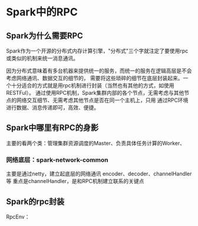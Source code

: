 # Spark中的RPC

## Spark为什么需要RPC
Spark作为一个开源的分布式内存计算引擎，"分布式"三个字就注定了要使用rpc或类似的机制来统一消息通讯。

因为分布式意味着有多台机器来提供统一的服务，而统一的服务在逻辑高层是不会考虑网络通讯、数据交互的细节的，
需要将这些琐碎的细节在底层封装起来。一个十分适合的方式就是用rpc机制进行封装（当然也有其他的方式，如使用RESTFul）。
通过使用RPC机制，Spark集群内部的各个节点，无需考虑与其他节点的网络交互细节、无需考虑其他节点是否在同一个主机上，只用
通过RPC环境进行数据、消息传递即可，高效、便捷。


## Spark中哪里有RPC的身影
主要的看两个类：管理集群资源调度的Master、负责具体任务计算的Worker、

### 网络底层：spark-network-common

主要是通过netty，建立起底层的网络通讯
encoder、decoder、channelHandler等
重点是channelHandler，是和RPC机制建立联系的关键点




## Spark的rpc封装


RpcEnv：

